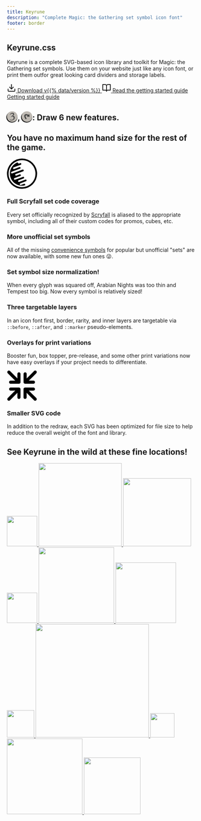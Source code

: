 ```yaml
---
title: Keyrune
description: "Complete Magic: the Gathering set symbol icon font"
footer: border
---
```


<aside>
    <h1>
        Keyrune.css
    </h1>
    <p class="big">
        Keyrune is a complete SVG-based icon library and toolkit for Magic: the Gathering set symbols. <span class="hidden xs:inline">Use them on your website just like any icon font, or print them outfor great looking card dividers and storage labels.</span>
    </p>
    <div class="flex flex-align-center flex-justify-center w-full mt-12 flex-col sm:flex-row">
        <a href="https://github.com/andrewgioia/keyrune/latest" class="button mx-2 flex flex-justify-center mb-4">
            <svg xmlns="http://www.w3.org/2000/svg" width="24" height="24" viewBox="0 0 24 24" fill="none" stroke="currentColor" stroke-width="2" stroke-linecap="round" stroke-linejoin="round" class="mr-3">
              <path d="M21 15v4a2 2 0 0 1-2 2H5a2 2 0 0 1-2-2v-4"></path>
              <polyline points="7 10 12 15 17 10"></polyline>
              <line x1="12" y1="15" x2="12" y2="3"></line>
            </svg>
            <span>
                Download v{{% data/version %}}
            </span>
        </a>
        <a href="docs/guide" class="button flex flex-justify-center mx-2 mb-4">
            <svg xmlns="http://www.w3.org/2000/svg" width="24" height="24" viewBox="0 0 24 24" fill="none" stroke="currentColor" stroke-width="2" stroke-linecap="round" stroke-linejoin="round" class="mr-3 top-px relative">
              <path d="M2 3h6a4 4 0 0 1 4 4v14a3 3 0 0 0-3-3H2z"></path>
              <path d="M22 3h-6a4 4 0 0 0-4 4v14a3 3 0 0 1 3-3h7z"></path>
            </svg>
            <span>
                <span class="hidden xs:inline">Read the getting started guide</span>
                <span class="xs:hidden">Getting started guide</span>
            </span>
        </a>
    </div>
</aside>

<dialog id="explode" class="relative overflow-hidden">
    <div class="explode-inner flex flex-col flex-align-center flex-justify-center flex-shrink-0 relative">
        <div class="isometric explode">
            <svg xmlns="http://www.w3.org/2000/svg" width="100%" height="100%" viewBox="0 0 436 480" class="border">
                <path fill="none" d="M0 0h436v480H0z"/>
                <path fill="var(--svg-border)" d="m436 54-30.889 71.493-24.754 17.454-13.483 17.014h-36.468l2.265 5.003 14.321 15.122 16.317 43.101v67.7l-32.99 17.18h-7.18l-31.851 20.266-34.909 18.207h-14.285l-32.244 24.227-35.145 18.308h-14.432l-32.285 24.266-24.229 12.607H72.7V223.144l16.356-43.092 14.282-15.121 2.253-4.97H68.68l-13.112-17.078-24.672-17.466L0 54h436zm-18.254 11.998H18.264l22.309 51.569 23.407 16.571 10.615 13.825h49.609l-10.767 23.748-14.014 14.838-14.724 38.795V413.95h16.126l20.746-10.795 34.695-26.078h15.501l31.665-16.495 34.657-26.04h15.349l31.845-16.609 34.363-21.864h7.736l23.929-12.461v-58.226l-14.687-38.795-14.052-14.838-10.767-23.786h49.268l10.956-13.825 23.408-16.505 22.309-51.635z"/>
            </svg>
            <svg xmlns="http://www.w3.org/2000/svg" width="100%" height="100%" viewBox="0 0 436 480" class="rarity">
                <path fill="none" d="M0 0h436v480H0z"/>
                <path fill="var(--rarity-default)" d="M357.087 141.571h-48.198c-1.704-3.702-2.926-6.401-2.926-6.401H130.046s-1.297 2.813-2.926 6.401H78.961l-8.579-10.766L87.36 113.42h261.29l16.978 17.385-8.541 10.766zm-39.95 33.767 14.279 15.056H104.593l14.242-15.056h198.302zm-35.292 137.188V249.5l7.14-9.545h21.637l7.14 9.545.038 40.168-35.955 22.858zm-81.85 42.583V249.5l7.139-9.545h21.637l7.14 9.545.038 78.603-35.954 27.006zm-81.823 42.573V249.5l7.14-9.545h21.599l7.177 9.545.038 121.138-35.954 27.044zM18.264 65.998l22.309 51.569 23.408 16.571 10.614 13.825h49.609l-10.766 23.748-14.015 14.838-14.724 38.795V413.95h16.126l20.747-10.795 34.694-26.078h15.501l31.665-16.495 34.657-26.04h15.349l31.845-16.609 34.363-21.864h7.736l23.929-12.461v-58.226l-14.687-38.795-14.052-14.838-10.766-23.786h49.267l10.956-13.825 23.408-16.505 22.309-51.635H18.264z"/>
            </svg>
            <svg xmlns="http://www.w3.org/2000/svg" width="100%" height="100%" viewBox="0 0 436 480" class="inner">
                <path fill="none" d="M0 0h436v480H0z"/>
                <path fill="var(--inner-default)" d="m146.911 239.955 7.177 9.545.038 121.138-35.954 27.044V249.5l7.14-9.545h21.599zm81.86 0h-21.637l-7.139 9.545v105.609l35.954-27.006-.038-78.603-7.14-9.545zm81.851 0h-21.637l-7.14 9.545v63.026l35.954-22.858-.037-40.168-7.14-9.545zm6.515-64.617 14.279 15.056H104.593l14.242-15.056h198.302zM130.046 135.17h175.917c.416.917.834 1.833 2.926 6.401h48.198l8.541-10.766-16.978-17.385H87.36l-16.978 17.385 8.579 10.766h48.159c1.629-3.588 2.926-6.401 2.926-6.401z"/>
            </svg>
        </div>
    </div>
    <div class="explode-text pb-6">
        <h2 class="mt-10 mb-7">
            Redrawn and refactored with full set coverage
        </h2>
        <p class="big">
            Version 4 represents hundreds of hours of labor-of-love, with <strong>re-drawn, normalized glyphs</strong> for accurate sizing and <strong>multi-layer support</strong> for <em>every</em> set symbol!
        </p>
        <p class="big">
            Style the rarity, border, and inner layers separately and perfectly, all with cross-browser <a href="examples">plug'n'play CSS classes</a>.
        </p>
    </div>
</dialog>

<article class="mt-16 mb-16">
    <h2 class="mb-0 text-center">
        <span style="box-shadow: -.1rem .1rem 0 #000, 0 .1rem 0 #000; background-color: #beb9b2; border-radius: 1rem; color: #111; width: 1.75rem; height: 1.75rem; display: inline-flex; align-items: center; justify-content: center;">
            <svg version="1.1" xmlns="http://www.w3.org/2000/svg" width="20" height="20" viewBox="0 0 32 32">
                <title>3</title>
                <path fill="#444" d="M11.824 17.025l-0.807-1.508 0.535-0.323c2.070-1.258 3.961-2.532 5.676-3.825s2.571-2.766 2.571-4.419c0-1.111-0.412-2.045-1.234-2.799-0.824-0.757-1.789-1.134-2.898-1.134-2.576 0-5.294 1.6-8.157 4.796l-1.342-1.024c2.981-4.526 6.626-6.79 10.936-6.79 1.903 0 3.518 0.467 4.849 1.401 1.508 1.043 2.262 2.461 2.262 4.257 0 1.292-0.54 2.55-1.616 3.77-0.611 0.719-1.69 1.653-3.233 2.802l-0.646 0.485c0.287-0.036 0.629-0.054 1.024-0.054 1.975 0 3.599 0.755 4.875 2.263s1.913 3.268 1.913 5.278c0 3.413-1.438 6.267-4.31 8.566-2.659 2.155-5.73 3.231-9.213 3.231-3.196 0-5.71-0.699-7.543-2.1l0.972-1.348c2.155 1.043 4.112 1.563 5.872 1.563 2.549 0 4.82-0.844 6.813-2.532 1.995-1.688 2.99-3.788 2.99-6.302 0-1.653-0.502-3.062-1.508-4.23-1.006-1.166-2.317-1.75-3.933-1.75-1.474 0.001-3.089 0.575-4.849 1.724z"></path>
            </svg>
        </span>, 
        <span style="box-shadow: -.1rem .1rem 0 #000, 0 .1rem 0 #000; background-color: #beb9b2; border-radius: 1rem; color: #111; width: 1.75rem; height: 1.75rem; display: inline-flex; align-items: center; justify-content: center;">
            <svg version="1.1" xmlns="http://www.w3.org/2000/svg" width="20" height="20" viewBox="0 0 32 32">
                <title>tap</title>
                <path fill="#444" d="M27.263 16.227h-12.874l4.714-3.355c-1.751-1.39-3.778-2.084-6.073-2.084-1.148 0-1.936 0.219-2.356 0.656-0.423 0.439-0.635 1.232-0.635 2.379 0 3.173 1.632 6.558 4.895 10.153l-3.715 3.762c-4.323-5.258-6.482-9.956-6.482-14.097 0-2.477 0.746-4.451 2.242-5.916 1.495-1.465 3.485-2.198 5.96-2.198 3.022 0 6.316 1.15 9.883 3.445l2.763-4.713 1.678 11.967z"></path>
            </svg>
        </span>: Draw 6 new features.
    </h2>
    <h2 class="mt-2 mb-16 text-center">You have no maximum hand size for the rest of the game.</h2>
    <div class="grid grid-cols-6 grid-gap-x-8 grid-gap-y-12">
        <div class="feature flex flex-col flex-align-center flex-justify-start text-center">
            <svg width="80" height="80" viewBox="0 0 460 460" xmlns="http://www.w3.org/2000/svg" class="p-2">
                <g transform="translate(-60 -58)" fill="none" fill-rule="evenodd">
                    <circle fill="#000" opacity="1" cx="290" cy="288" r="230"></circle>
                    <path d="M343.058 89.985c-109.36-29.303-221.77 35.597-251.073 144.957-29.303 109.36 35.597 221.77 144.957 251.073 109.36 29.303 221.77-35.597 251.073-144.957 29.303-109.36-35.597-221.77-144.957-251.073zM256.342 451.95l.276.71c1.172 3.187 3.562 5.776 6.644 7.2 3.082 1.422 6.603 1.562 9.788.387l48.355-17.774c3.184-1.175 6.706-1.035 9.787.388 3.082 1.424 5.472 4.013 6.644 7.2l.19.56c2.105 5.852-.304 12.37-5.71 15.448-93.23 22.17-187.912-30.724-217.912-121.736s14.67-189.84 102.81-227.453c5.144.502 9.544 3.91 11.32 8.762 2.578 6.977 10.317 10.55 17.3 7.99l15.73-5.803c3.186-1.176 6.707-1.036 9.79.387 3.08 1.423 5.47 4.012 6.643 7.198l.19.56c1.174 3.185 1.034 6.706-.39 9.788-1.422 3.082-4.01 5.472-7.197 6.644l-109.46 40.366c-3.187 1.172-5.777 3.562-7.2 6.644-1.422 3.082-1.562 6.603-.388 9.788l.19.56c1.172 3.186 3.562 5.775 6.643 7.198 3.082 1.423 6.603 1.563 9.788.388l80.06-29.483c3.184-1.174 6.705-1.034 9.787.388 3.082 1.423 5.472 4.013 6.644 7.2l.19.56c1.173 3.184 1.034 6.705-.39 9.787-1.422 3.08-4.01 5.47-7.197 6.643l-127.814 47.08c-3.186 1.17-5.776 3.56-7.2 6.643-1.42 3.082-1.56 6.603-.387 9.788l.19.56c1.172 3.186 3.562 5.775 6.643 7.198 3.08 1.423 6.602 1.563 9.787.388L297.72 226.4c3.184-1.175 6.705-1.036 9.787.387 3.082 1.423 5.472 4.012 6.644 7.198l.467 1.27c1.174 3.186 1.035 6.707-.388 9.79-1.424 3.08-4.014 5.47-7.2 6.643l-113 41.54c-3.187 1.172-5.777 3.562-7.2 6.644-1.422 3.08-1.562 6.603-.387 9.787l.19.56c1.17 3.185 3.56 5.775 6.643 7.198 3.08 1.423 6.603 1.562 9.787.388l51.798-19.06c3.186-1.174 6.707-1.034 9.79.39 3.08 1.422 5.47 4.01 6.643 7.197l.19.56c1.174 3.185 1.034 6.706-.39 9.788-1.422 3.083-4.01 5.473-7.197 6.644l-89.085 32.754c-3.185 1.17-5.774 3.56-7.197 6.643-1.423 3.083-1.562 6.604-.388 9.79l.19.56c1.17 3.185 3.56 5.775 6.643 7.197 3.082 1.423 6.603 1.563 9.788.388L304.563 336.3c3.185-1.173 6.706-1.034 9.788.39 3.083 1.422 5.473 4.01 6.644 7.197l.19.56c1.174 3.185 1.035 6.706-.388 9.788s-4.013 5.472-7.198 6.644l-74.954 27.54c-3.186 1.17-5.776 3.56-7.2 6.643-1.422 3.082-1.56 6.603-.387 9.788l.19.56c1.172 3.187 3.562 5.777 6.643 7.2 3.082 1.422 6.603 1.562 9.788.387l94.147-34.537c3.185-1.175 6.706-1.035 9.788.388s5.472 4.012 6.644 7.198c2.428 6.58-.893 13.887-7.447 16.384l-86.903 33.168c-3.18 1.18-5.764 3.574-7.18 6.658-1.414 3.083-1.547 6.603-.367 9.784l-.018-.09z" fill="#FFF"></path>
                </g>
            </svg>
            <h3 class="mt-8 mb-4">Full Scryfall set code coverage</h3>
            <p class="m-0">Every set officially recognized by <a href="https://https://scryfall.com/sets" target="blank">Scryfall</a> is aliased to the appropriate symbol, including all of their custom codes for promos, cubes, etc.</p>
        </div>
        <div class="feature flex flex-col flex-align-center flex-justify-start text-center">
            <i class="ss ss-4bb ss-border" style="font-size: 6rem;"></i>
            <h3 class="mt-8 mb-4">More unofficial set symbols</h3>
            <p class="m-0">All of the missing <a href="sets/unofficial">convenience symbols</a> for popular but unofficial "sets" are now available, with some new fun ones 😜.</p>
        </div>
        <div class="feature flex flex-col flex-align-center flex-justify-start text-center">
            <i class="ss ss-arn ss-border ss-inner" style="font-size: 6rem;"></i>
            <h3 class="mt-8 mb-4">Set symbol size normalization!</h3>
            <p class="m-0">When every glyph was squared off, Arabian Nights was too thin and Tempest too big. Now every symbol is relatively sized!</p>
        </div>
        <div class="feature flex flex-col flex-align-center flex-justify-start text-center">
            <i class="ss ss-leg ss-rarity ss-border ss-rarity-mythic ss-rarity-gradient" style="font-size: 6rem;"></i>
            <h3 class="mt-8 mb-4">Three targetable layers</h3>
            <p class="m-0">In an icon font first, border, rarity, and inner layers are targetable via <code>::before</code>, <code>::after</code>, and <code>::marker</code> pseudo-elements.</p>
        </div>
        <div class="feature flex flex-col flex-align-center flex-justify-start text-center">
            <i class="ss ss-atq ss-border" style="font-size: 6rem;"></i>
            <h3 class="mt-8 mb-4">Overlays for print variations</h3>
            <p class="m-0">Booster fun, box topper, pre-release, and some other print variations now have easy overlays if your project needs to differentiate.</p>
        </div>
        <div class="feature flex flex-col flex-align-center flex-justify-start text-center">
            <svg width="80" height="80" viewBox="0, 0, 120, 120" xmlns="http://www.w3.org/2000/svg" class="p-2">
                <path d="M5.041,0.631 C6.662,-0.21 8.686,-0.207 10.304,0.644 C11.51,1.181 12.408,2.179 13.323,3.097 C22.062,11.839 30.797,20.587 39.536,29.333 C40.23,30.027 40.95,30.695 41.573,31.456 C41.516,25.317 41.564,19.174 41.548,13.035 C41.548,9.466 45.212,6.518 48.698,7.196 C51.668,7.564 53.977,10.39 53.935,13.354 C53.967,24.44 53.935,35.53 53.951,46.616 C54.044,49.877 50.917,52.614 47.748,52.525 C36.787,52.538 25.828,52.518 14.867,52.534 C12.757,52.656 10.608,51.553 9.495,49.756 C8.6,48.422 8.322,46.737 8.574,45.167 C9.047,42.392 11.663,40.157 14.487,40.141 C20.575,40.137 26.663,40.128 32.751,40.147 C23.018,30.506 13.348,20.795 3.647,11.123 C2.438,9.93 1.498,8.369 1.418,6.64 C1.236,4.142 2.755,1.642 5.041,0.631 z" fill="var(--text-default)"/>
                <path d="M110.277,0.388 C113.506,-0.926 117.497,1.252 118.357,4.583 C119.086,6.956 118.053,9.514 116.314,11.167 C106.58,20.821 96.917,30.545 87.145,40.153 C93.221,40.112 99.296,40.15 105.368,40.134 C108.409,40.073 111.198,42.625 111.444,45.647 C112,49.043 109.097,52.451 105.679,52.528 C94.276,52.544 82.87,52.499 71.471,52.55 C68.535,52.263 66.08,49.545 66.086,46.59 C66.035,35.402 66.08,24.21 66.064,13.019 C66.073,9.495 69.661,6.572 73.118,7.18 C76.037,7.506 78.397,10.208 78.438,13.131 C78.486,19.219 78.47,25.307 78.445,31.395 C87.558,22.221 96.719,13.092 105.854,3.941 C107.223,2.643 108.428,1.031 110.277,0.388 z" fill="var(--text-accent)"/>
                <path d="M8.606,72.19 C9.147,69.475 11.733,67.33 14.506,67.32 C25.601,67.311 36.7,67.323 47.796,67.314 C51.035,67.346 53.961,70.227 53.926,73.495 C53.967,84.574 53.945,95.654 53.938,106.734 C53.993,110.347 50.379,113.397 46.827,112.783 C43.895,112.393 41.506,109.688 41.554,106.714 C41.551,100.668 41.525,94.621 41.57,88.574 C31.971,98.302 22.257,107.917 12.619,117.609 C11.382,118.932 9.687,119.972 7.832,119.988 C5.086,120.099 2.473,118.123 1.687,115.514 C0.932,113.257 1.731,110.686 3.449,109.087 C13.284,99.293 23.056,89.425 32.943,79.679 C27.021,79.746 21.096,79.688 15.174,79.711 C13.067,79.756 10.835,78.876 9.645,77.073 C8.625,75.688 8.277,73.866 8.606,72.19 z" fill="var(--text-accent)"/>
                <path d="M68.376,68.759 C69.642,67.633 71.416,67.39 73.047,67.394 C83.922,67.41 94.8,67.381 105.675,67.406 C108.828,67.49 111.498,70.355 111.501,73.485 C111.607,75.874 110.12,78.262 107.926,79.218 C106.35,80.024 104.527,79.855 102.817,79.867 C97.621,79.826 92.421,79.861 87.225,79.794 C96.454,89 105.669,98.215 114.888,107.431 C116.218,108.812 117.884,110.062 118.357,112.026 C119.479,115.671 116.528,119.84 112.716,119.978 C110.469,120.189 108.448,118.856 107.022,117.238 C97.464,107.587 87.823,98.017 78.304,88.325 C78.352,94.036 78.307,99.75 78.326,105.461 C78.422,107.181 78.163,109.017 77.035,110.392 C75.122,113.049 71.033,113.637 68.433,111.642 C66.895,110.51 65.92,108.62 65.933,106.705 C65.917,95.734 65.933,84.76 65.926,73.789 C65.853,71.832 66.885,69.971 68.376,68.759 z" fill="var(--text-default)"/>
            </svg>
            <h3 class="mt-8 mb-4">Smaller SVG code</h3>
            <p class="m-0">In addition to the redraw, each SVG has been optimized for file size to help reduce the overall weight of the font and library.</p>
        </div>
    </div>
</article>

<section class="flex flex-col flex-align-center mt-12 pt-24 pb-12 bg-black w-full text-white angle-top relative">
    <h2 class="mb-8 px-4 text-center w-wide">
        See Keyrune in the wild at these fine locations!
    </h2>
    <div class="flex flex-wrap flex-align-center flex-justify-center pb-4 w-wide">
        <a href="https://mtgjson.com" target="blank" class="user bubble mx-8 my-4 pt-1">
            <img src="assets/svg/mtgjson.svg" width="80">
        </a>
        <a href="https://tappedout.net" target="blank" class="user bubble mx-8 my-4 pt-1">
            <img src="assets/svg/tappedout.svg" width="220">
        </a>
        <a href="https://tcgplayer.com" target="blank" class="user bubble mx-8 my-4 pt-1">
            <img src="assets/svg/tcgplayer.svg" width="180">
        </a>
        <a href="https://whatsinstandard.com" target="blank" class="user bubble mx-8 my-2">
            <img src="assets/svg/standard.svg" width="80">
        </a>
        <a href="https://untapped.gg" target="blank" class="user bubble mx-8 my-4 pt-2 px-2">
            <img src="assets/svg/untapped.svg" width="200">
        </a>
        <a href="https://manatraders.com" target="blank" class="user bubble mx-8 my-4 pt-1">
            <img src="assets/svg/manatraders.svg" width="160">
        </a>
        <a href="https://mtgaassistant.com" target="blank" class="user bubble mx-8 my-4 pt-1">
            <img src="assets/svg/mtgaassistant.svg" width="72">
        </a>
        <a href="https://starcitygames.com/magic-the-gathering-cards-the-unofficial-ultimate-collectors-guide-ben-bleiweiss-non-autographed/" target="blank" class="user bubble mx-8 my-4 pt-1">
            <img src="assets/svg/scg.svg" width="300">
        </a>
        <a href="https://cardsphere.com" target="blank" class="user bubble mx-8 my-4 pt-1">
            <img src="assets/svg/cardsphere.svg" width="64">
        </a>
        <a href="https://echomtg.com" target="blank" class="user bubble mx-8 my-4 pt-1">
            <img src="assets/svg/echomtg.svg" width="200">
        </a>
        <a href="https://github.com/andrewgioia/keyrune" target="blank" class="user bubble mx-8 my-4 pt-2">
            <img src="assets/svg/yours.svg" width="150">
        </a>
    </div>
</section>